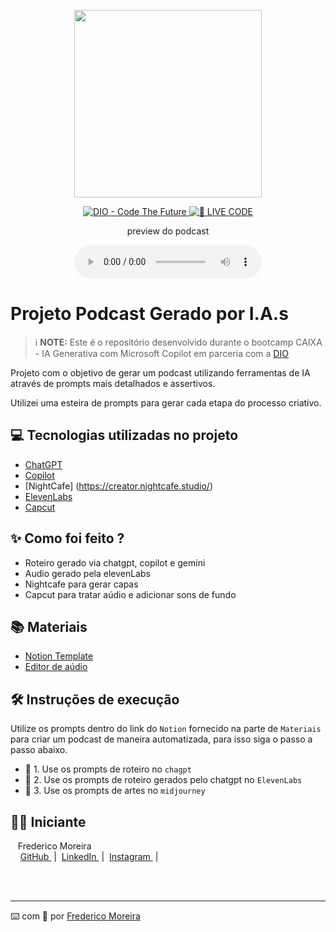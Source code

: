 <p align="center">
<img 
    src="./assets/cover.png"
    width="300"
/>
</p>

<p align="center">
<a href="https://dio.me/">
    <img 
        src="https://img.shields.io/badge/DIO-Code_The_Future-28DA77?logo=youtube" 
        alt="DIO - Code The Future">
</a>
<a href="https://dio.me/">
<img 
    src="https://img.shields.io/badge/🔴_LIVE_CODE-FF5E72" 
    alt="🔴 LIVE CODE">
</a>
</p>

<p align="center">
    preview do podcast
</p>

<div align="center">
    <audio src="output/podcast_editado.MP3" controls title="Podcast editado"></audio>
</div>

# Projeto Podcast Gerado por I.A.s


 > ℹ️ **NOTE:** Este é o repositório desenvolvido durante o bootcamp CAIXA - IA Generativa com Microsoft Copilot em parceria com a [DIO](https://dio.me)

Projeto com o objetivo de gerar um podcast utilizando ferramentas de IA através de prompts mais detalhados e assertivos.

Utilizei uma esteira de prompts para gerar cada etapa do processo criativo.

## 💻 Tecnologias utilizadas no projeto

- [ChatGPT](https://chat.openai.com/) 
- [Copilot](https://copilot.microsoft.com/chats/q97oG6qkSmwVmSt4LuqRZ)
- [NightCafe] (https://creator.nightcafe.studio/)
- [ElevenLabs](https://beta.elevenlabs.io/)
- [Capcut](https://www.capcut.com/pt-br/)

## ✨ Como foi feito ?

- Roteiro gerado via chatgpt, copilot e gemini
- Audio gerado pela elevenLabs
- Nightcafe para gerar capas
- Capcut para tratar aúdio e adicionar sons de fundo

## 📚 Materiais

- [Notion Template](https://www.notion.so/PAS-Podcast-AI-Studio-16f4ff52ff1880dcab87f9130ef4bf7e)
- [Editor de aúdio](https://www.capcut.com/editor?from_page=landing_page&__action_from=picture_V%C3%ADdeos%20profissionais%20em%20minutos,%20n%C3%A3o%20em%20horas.)


## 🛠️ Instruções de execução

Utilize os prompts dentro do link do `Notion` fornecido na parte de `Materiais` para criar um podcast de maneira automatizada, para isso siga o passo a passo abaixo.

- 🤖 1. Use os prompts de roteiro no `chagpt`
- 🤖 2. Use os prompts de roteiro gerados pelo chatgpt no  `ElevenLabs`
- 🤖 3. Use os prompts de artes no `midjourney`

## 👨‍💻 Iniciante

<p>
    <p>&nbsp&nbsp&nbspFrederico Moreira<br>
    &nbsp&nbsp&nbsp
    <a 
        href="https://github.com/fsmoreira001/">
        GitHub
    </a>
    &nbsp;|&nbsp;
    <a 
        href="https://www.linkedin.com/in/fredericomoreira-exe">
        LinkedIn
    </a>
    &nbsp;|&nbsp;
    <a 
        href="https://www.instagram.com/fredericosmor.exe/">
        Instagram
    </a>
    &nbsp;|&nbsp;</p>
</p>
<br/><br/>
<p>

---

⌨️ com 💜 por [Frederico Moreira](https://github.com/fsmoreira001)
